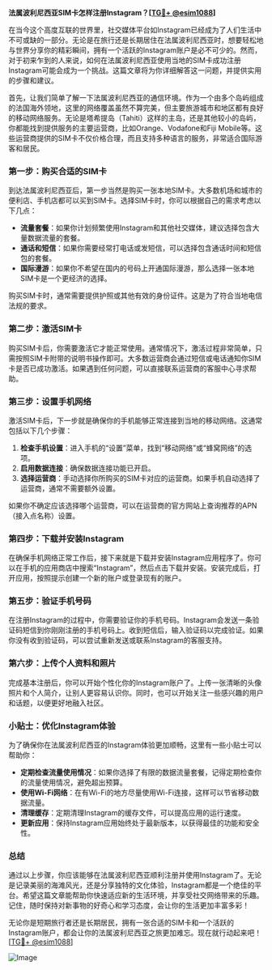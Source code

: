 **法属波利尼西亚SIM卡怎样注册Instagram？[[TG💪+ @esim1088](https://t.me/s/esim1088)]**

在当今这个高度互联的世界里，社交媒体平台如Instagram已经成为了人们生活中不可或缺的一部分。无论是在旅行还是长期居住在法属波利尼西亚时，想要轻松地与世界分享你的精彩瞬间，拥有一个活跃的Instagram账户是必不可少的。然而，对于初来乍到的人来说，如何在法属波利尼西亚使用当地的SIM卡成功注册Instagram可能会成为一个挑战。这篇文章将为你详细解答这一问题，并提供实用的步骤和建议。

首先，让我们简单了解一下法属波利尼西亚的通信环境。作为一个由多个岛屿组成的法国海外领地，这里的网络覆盖虽然不算完美，但主要旅游城市和地区都有良好的移动网络服务。无论是塔希提岛（Tahiti）这样的主岛，还是其他较小的岛屿，你都能找到提供服务的主要运营商，比如Orange、Vodafone和Fiji Mobile等。这些运营商提供的SIM卡不仅价格合理，而且支持多种语言的服务，非常适合国际游客和居民。

### 第一步：购买合适的SIM卡

到达法属波利尼西亚后，第一步当然是购买一张本地SIM卡。大多数机场和城市的便利店、手机店都可以买到SIM卡。选择SIM卡时，你可以根据自己的需求考虑以下几点：

- **流量套餐**：如果你计划频繁使用Instagram和其他社交媒体，建议选择包含大量数据流量的套餐。
- **通话和短信**：如果你需要经常打电话或发短信，可以选择包含通话时间和短信包的套餐。
- **国际漫游**：如果你不希望在国内的号码上开通国际漫游，那么选择一张本地SIM卡是一个更经济的选择。

购买SIM卡时，通常需要提供护照或其他有效的身份证件。这是为了符合当地电信法规的要求。

### 第二步：激活SIM卡

购买SIM卡后，你需要激活它才能正常使用。通常情况下，激活过程非常简单，只需按照SIM卡附带的说明书操作即可。大多数运营商会通过短信或电话通知你SIM卡是否已成功激活。如果遇到任何问题，可以直接联系运营商的客服中心寻求帮助。

### 第三步：设置手机网络

激活SIM卡后，下一步就是确保你的手机能够正常连接到当地的移动网络。这通常包括以下几个步骤：

1. **检查手机设置**：进入手机的“设置”菜单，找到“移动网络”或“蜂窝网络”的选项。
2. **启用数据连接**：确保数据连接功能已开启。
3. **选择运营商**：手动选择你所购买的SIM卡对应的运营商。如果手机自动选择了运营商，通常不需要额外设置。

如果你不确定应该选择哪个运营商，可以在运营商的官方网站上查询推荐的APN（接入点名称）设置。

### 第四步：下载并安装Instagram

在确保手机网络正常工作后，接下来就是下载并安装Instagram应用程序了。你可以在手机的应用商店中搜索“Instagram”，然后点击下载并安装。安装完成后，打开应用，按照提示创建一个新的账户或登录现有的账户。

### 第五步：验证手机号码

在注册Instagram的过程中，你需要验证你的手机号码。Instagram会发送一条验证码短信到你刚刚注册的手机号码上。收到短信后，输入验证码以完成验证。如果你没有收到验证码，可以尝试重新发送或联系Instagram的客服支持。

### 第六步：上传个人资料和照片

完成基本注册后，你可以开始个性化你的Instagram账户了。上传一张清晰的头像照片和个人简介，让别人更容易认识你。同时，也可以开始关注一些感兴趣的用户和话题，以便更好地融入社区。

### 小贴士：优化Instagram体验

为了确保你在法属波利尼西亚的Instagram体验更加顺畅，这里有一些小贴士可以帮助你：

- **定期检查流量使用情况**：如果你选择了有限的数据流量套餐，记得定期检查你的流量使用情况，避免超出预算。
- **使用Wi-Fi网络**：在有Wi-Fi的地方尽量使用Wi-Fi连接，这样可以节省移动数据流量。
- **清理缓存**：定期清理Instagram的缓存文件，可以提高应用的运行速度。
- **更新应用**：保持Instagram应用始终处于最新版本，以获得最佳的功能和安全性。

### 总结

通过以上步骤，你应该能够在法属波利尼西亚顺利注册并使用Instagram了。无论是记录美丽的海滩风光，还是分享独特的文化体验，Instagram都是一个绝佳的平台。希望这篇文章能帮助你快速适应新的生活环境，并享受社交网络带来的乐趣。记住，随时保持对新事物的好奇心和学习态度，会让你的生活更加丰富多彩！

无论你是短期旅行者还是长期居民，拥有一张合适的SIM卡和一个活跃的Instagram账户，都会让你的法属波利尼西亚之旅更加难忘。现在就行动起来吧！[[TG💪+ @esim1088](https://t.me/s/esim1088)]

![Image](https://i.postimg.cc/4NQfJmqS/Snipaste-2025-05-13-00-14-12.png)